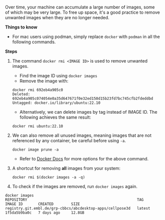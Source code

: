 Over time, your machine can accumulate a large number of images, some of which may be very large. To free up space, it's a good practice to remove unwanted images when they are no longer needed.

**Things to know**
- For mac users using podman, simply replace `docker` with `podman` in all the following commands.

**Steps**
1. The command `docker rmi <IMAGE ID>` is used to remove unwanted images.
    - Find the image ID using `docker images`
    - Remove the image with:
    ```
    docker rmi 692eb4a905c0
    Deleted: 692eb4a905c074054e0a35d647671f0e32ed150d15b23fd7bc745cfb2fdeddbd
    Untagged: docker.io/library/ubuntu:22.10
    ```

    - Alternatively, we can delete images by tag instead of IMAGE ID. The following achieves the same result:
    ```
    docker rmi ubuntu:22.10
    ```

2. We can also remove all unused images, meaning images that are not referenced by any container, be careful before using `-a`.
    ```
    docker image prune -a
    ```
    - Refer to [Docker Docs](https://docs.docker.com/reference/cli/docker/image/prune/) for more options for the above command.

3. A shortcut for removing **all** images from your system:
    ```
    docker rmi $(docker images -a -q)
    ```

4. To check if the images are removed, run `docker images` again. 
```
docker images
REPOSITORY                                                  TAG                  IMAGE ID       CREATED        SIZE
registry.git.embl.de/grp-cbbcs/abcdesktop-apps/cellpose3d   latest               1f5da5b9ba0c   7 days ago     12.8GB
```